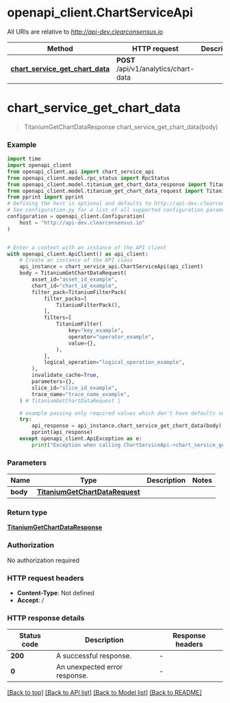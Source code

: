 # openapi_client.ChartServiceApi

All URIs are relative to *http://api-dev.clearconsensus.io*

Method | HTTP request | Description
------------- | ------------- | -------------
[**chart_service_get_chart_data**](ChartServiceApi.md#chart_service_get_chart_data) | **POST** /api/v1/analytics/chart-data | 


# **chart_service_get_chart_data**
> TitaniumGetChartDataResponse chart_service_get_chart_data(body)



### Example


```python
import time
import openapi_client
from openapi_client.api import chart_service_api
from openapi_client.model.rpc_status import RpcStatus
from openapi_client.model.titanium_get_chart_data_response import TitaniumGetChartDataResponse
from openapi_client.model.titanium_get_chart_data_request import TitaniumGetChartDataRequest
from pprint import pprint
# Defining the host is optional and defaults to http://api-dev.clearconsensus.io
# See configuration.py for a list of all supported configuration parameters.
configuration = openapi_client.Configuration(
    host = "http://api-dev.clearconsensus.io"
)


# Enter a context with an instance of the API client
with openapi_client.ApiClient() as api_client:
    # Create an instance of the API class
    api_instance = chart_service_api.ChartServiceApi(api_client)
    body = TitaniumGetChartDataRequest(
        asset_id="asset_id_example",
        chart_id="chart_id_example",
        filter_pack=TitaniumFilterPack(
            filter_packs=[
                TitaniumFilterPack(),
            ],
            filters=[
                TitaniumFilter(
                    key="key_example",
                    operator="operator_example",
                    value={},
                ),
            ],
            logical_operation="logical_operation_example",
        ),
        invalidate_cache=True,
        parameters={},
        slice_id="slice_id_example",
        trace_name="trace_name_example",
    ) # TitaniumGetChartDataRequest | 

    # example passing only required values which don't have defaults set
    try:
        api_response = api_instance.chart_service_get_chart_data(body)
        pprint(api_response)
    except openapi_client.ApiException as e:
        print("Exception when calling ChartServiceApi->chart_service_get_chart_data: %s\n" % e)
```


### Parameters

Name | Type | Description  | Notes
------------- | ------------- | ------------- | -------------
 **body** | [**TitaniumGetChartDataRequest**](TitaniumGetChartDataRequest.md)|  |

### Return type

[**TitaniumGetChartDataResponse**](TitaniumGetChartDataResponse.md)

### Authorization

No authorization required

### HTTP request headers

 - **Content-Type**: Not defined
 - **Accept**: */*


### HTTP response details

| Status code | Description | Response headers |
|-------------|-------------|------------------|
**200** | A successful response. |  -  |
**0** | An unexpected error response. |  -  |

[[Back to top]](#) [[Back to API list]](../README.md#documentation-for-api-endpoints) [[Back to Model list]](../README.md#documentation-for-models) [[Back to README]](../README.md)

